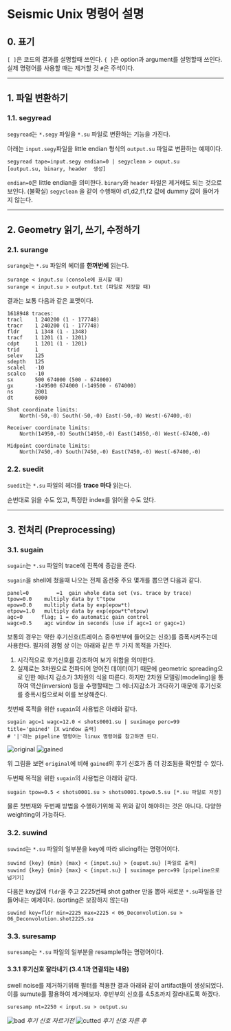 Seismic Unix 명령어 설명
=======================
## 0. 표기
`[ ]`은 코드의 결과를 설명할때 쓰인다.
`{ }`은 option과 argument를 설명할때 쓰인다. 실제 명령어를 사용할 때는 제거할 것
`#`은 주석이다.
***
## 1. 파일 변환하기

### 1.1. segyread

`segyread`는 `*.segy` 파일을 `*.su` 파일로 변환하는 기능을 가진다.

아래는 `input.segy`파일을 little endian 형식의 `output.su` 파일로 변환하는 예제이다.
```
segyread tape=input.segy endian=0 | segyclean > ouput.su
[output.su, binary, header  생성]
```
`endian=0`은 little endian을 의미한다.
`binary`와 `header` 파일은 제거해도 되는 것으로 보인다. (불확실)
`segyclean` 을 같이 수행해야 d1,d2,f1,f2 값에 dummy 값이 들어가지 않는다.

***
## 2. Geometry 읽기, 쓰기, 수정하기

### 2.1. surange

`surange`는 `*.su` 파일의 헤더를 **한꺼번에** 읽는다.

```
surange < input.su (console에 표시할 때)
surange < input.su > output.txt (파일로 저장할 때)
```
결과는 보통 다음과 같은 포맷이다.
```
1618948 traces:
tracl    1 240200 (1 - 177748)
tracr    1 240200 (1 - 177748)
fldr     1 1348 (1 - 1348)
tracf    1 1201 (1 - 1201)
cdpt     1 1201 (1 - 1201)
trid     1   
selev    125
sdepth   125
scalel   -10
scalco   -10
sx       500 674000 (500 - 674000)
gx       -149500 674000 (-149500 - 674000)
ns       2001
dt       6000

Shot coordinate limits:
    North(-50,-0) South(-50,-0) East(-50,-0) West(-67400,-0)

Receiver coordinate limits:
    North(14950,-0) South(14950,-0) East(14950,-0) West(-67400,-0)

Midpoint coordinate limits:
    North(7450,-0) South(7450,-0) East(7450,-0) West(-67400,-0)
```

### 2.2. suedit

`suedit`는 `*.su` 파일의 헤더를 **trace 마다** 읽는다.

순번대로 읽을 수도 있고, 특정한 index를 읽어올 수도 있다.



---
## 3. 전처리 (Preprocessing)

### 3.1. sugain

`sugain`는 `*.su` 파일의 trace에 진폭에 증감을 준다.

`sugain`을 shell에 쳤을때 나오는 전체 옵션중 주요 몇개를 뽑으면 다음과 같다.

```
panel=0	        =1  gain whole data set (vs. trace by trace)
tpow=0.0	multiply data by t^tpow			 	
epow=0.0	multiply data by exp(epow*t)		    	
etpow=1.0	multiply data by exp(epow*t^etpow)	    	
agc=0	   flag; 1 = do automatic gain control	     					
wagc=0.5	agc window in seconds (use if agc=1 or gagc=1)  
```

보통의 경우는 약한 후기신호(트레이스 중후반부에 들어오는 신호)를 증폭시켜주는데 사용한다. 필자의 경험 상 이는 아래와 같은 두 가지 목적을 가진다.

1. 시각적으로 후기신호를 강조하여 보기 위함을 의미한다.
2. 실제로는 3차원으로 전파되어 얻어진 데이터이기 때문에 geometric spreading으로 인한 에너지 감소가 3차원의 식을 따른다. 하지만 2차원 모델링(modeling)을 통하여 역산(inversion) 등을 수행할때는 그 에너지감소가 과다하기 때문에 후기신호를 증폭시킴으로써 이를 보상해준다.

첫번째 목적을 위한 `sugain`의 사용법은 아래와 같다.
```
sugain agc=1 wagc=12.0 < shots0001.su | suximage perc=99 title='gained' [X window 출력]
# '|'라는 pipeline 명령어는 linux 명령어를 참고하면 된다.
```

![original](assets/SeismicUnixManual-33ec4.png)
![gained](assets/SeismicUnixManual-60620.png)

위 그림을 보면 `original`에 비해 `gained`의 후기 신호가 좀 더 강조됨을 확인할 수 있다.

두번째 목적을 위한 `sugain`의 사용법은 아래와 같다.
```
sugain tpow=0.5 < shots0001.su > shots0001.tpow0.5.su [*.su 파일로 저장]
```
물론 첫번재와 두번째 방법을 수행하기위해 꼭 위와 같이 해야하는 것은 아니다. 다양한 weighting이 가능하다.

### 3.2. suwind

`suwind`는 `*.su` 파일의 일부분을 key에 따라 slicing하는 명령어이다.

```
suwind {key} {min} {max} < {input.su} > {ouput.su} [파일로 출력]
suwind {key} {min} {max} < {input.su} | suximage perc=99 [pipeline으로 넘기기]
```

다음은 key값에 `fldr`을 주고 2225번째 shot gather 만을 뽑아 새로운 `*.su`파일을 만들어내는 예제이다. (sorting은 보장하지 않는다)

```
suwind key=fldr min=2225 max=2225 < 06_Deconvolution.su > 06_Deconvolution.shot2225.su
```
### 3.3. suresamp

`suresamp`는 `*.su` 파일의 일부분을 resample하는 명령어이다.

#### 3.3.1 후기신호 잘라내기 (3.4.1과 연결되는 내용)

swell noise를 제거하기위해 필터를 적용한 결과 아래와 같이 artifact들이 생성되었다. 이를 sumute를 활용하여 제거해보자. 후반부의 신호를 4.5초까지 잘라내도록 하겠다.
```
suresamp nt=2250 < input.su > output.su
```
![bad](assets/SeismicUnixManual-7d181.png)
*후기 신호 자르기전*
![cutted](assets/SeismicUnixManual-27be8.png)
*후기 신호 자른 후*
